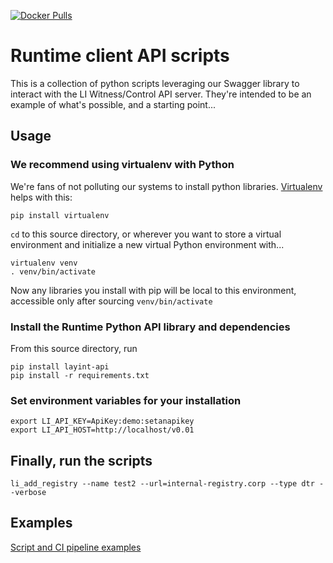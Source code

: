 [![Docker Pulls](https://img.shields.io/docker/pulls/layeredinsight/runtime-python-client.svg?style=plastic)](https://hub.docker.com/r/layeredinsight/runtime-python-client/)

# Runtime client API scripts
This is a collection of python scripts leveraging our Swagger library
to interact with the LI Witness/Control API server. They're intended
to be an example of what's possible, and a starting point...

## Usage
### We recommend using virtualenv with Python
We're fans of not polluting our systems to install python libraries. [Virtualenv](https://virtualenv.pypa.io/en/stable/) helps with this:
```
pip install virtualenv
```
`cd` to this source directory, or wherever you want to store a virtual environment and initialize a new virtual Python environment with...

```
virtualenv venv
. venv/bin/activate
```
Now any libraries you install with pip will be local to this environment, accessible only after sourcing `venv/bin/activate`

### Install the Runtime Python API library and dependencies
From this source directory, run

```
pip install layint-api
pip install -r requirements.txt
```

### Set environment variables for your installation
```
export LI_API_KEY=ApiKey:demo:setanapikey
export LI_API_HOST=http://localhost/v0.01
```

## Finally, run the scripts
```
li_add_registry --name test2 --url=internal-registry.corp --type dtr --verbose
```

## Examples
[Script and CI pipeline examples](examples/README.md)
